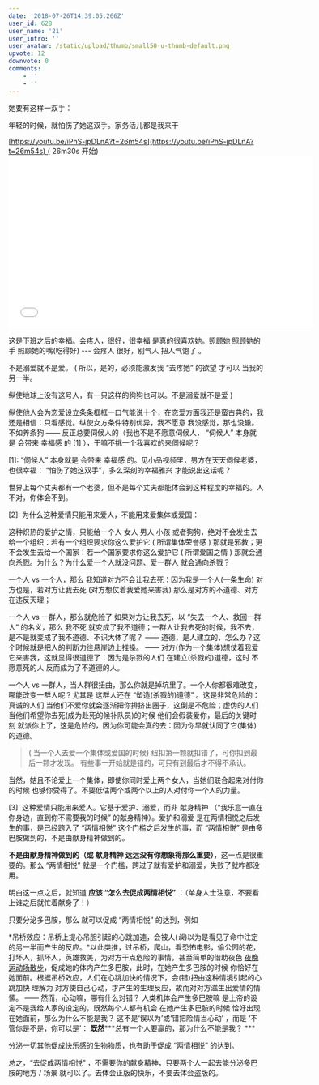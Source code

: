 ```yaml
---
date: '2018-07-26T14:39:05.266Z'
user_id: 628
user_name: '21'
user_intro: ''
user_avatar: /static/upload/thumb/small50-u-thumb-default.png
upvote: 12
downvote: 0
comments:
    - ''
    - ''
---
```


她要有这样一双手：

年轻的时候，就怕伤了她这双手。家务活儿都是我来干

[https://youtu.be/iPhS-jpDLnA?t=26m54s](https://youtu.be/iPhS-jpDLnA?t=26m54s) ( 26m30s 开始)  <iframe class="note-video-clip" src="//www.youtube.com/embed/iPhS-jpDLnA" height="340" width="600" frameborder="0"></iframe>

  

这是下班之后的幸福。会疼人，很好，很幸福 是真的很喜欢她。照顾她 照顾她的手 照顾她的嘴(吃得好) --- 会疼人 很好，别气人 把人气饱了 。

  

不是溺爱就不是爱。 ( 所以，是的，必须能激发我 “去疼她” 的欲望 才可以 当我的另一半。

纵使地球上没有这号人，有一只这样的狗狗也可以。不是溺爱就不是爱 ) 

纵使他人会为恋爱设立条条框框一口气能说十个，在恋爱方面我还是蛮古典的，我还是相信：只看感觉。纵使女方条件特别优异，我不愿意 我没感觉，那也没辙。不如养条狗 —— 反正总要伺候人的（我也不是不愿意伺候人， “伺候人” 本身就是 会带来 幸福感 的 \[1\] ），干嘛不挑一个我喜欢的来伺候呢？ 

  

\[1\]: “伺候人” 本身就是 会带来 幸福感 的。见小品视频里，男方在天天伺候老婆，也很幸福： “怕伤了她这双手”，多么深刻的幸福雅兴 才能说出这话呢？

世界上每个丈夫都有一个老婆，但不是每个丈夫都能体会到这种程度的幸福的。人不对，你体会不到。

  

\[2\]: 为什么这种爱情只能用来爱人，不能用来爱集体或爱国：

这种炽热的爱护之情，只能给一个人 女人 男人 小孩 或者狗狗，绝对不会发生去给一个组织：若有一个组织要求你这么爱护它 ( 所谓集体荣誉感 ) 那就是邪教；更不会发生去给一个国家：若一个国家要求你这么爱护它 ( 所谓爱国之情 ) 那就会通向杀戮。为什么？为什么爱一个人就没问题、爱一群人 就会通向杀戮？  

一个人 vs 一个人，那么 我知道对方不会让我去死：因为我是一个人(一条生命) 对方也是，若对方让我去死 (对方想仗着我爱她来害我) 那么是对方的不道德、对方在违反天理；

一个人 vs 一群人，那么就危险了 如果对方让我去死，以 “失去一个人、救回一群人” 的名义，那么 我不死 就变成了我不道德；一群人让我去死的时候，我不去，是不是就变成了我不道德、不识大体了呢？ —— 道德，是人建立的，怎么办？这个时候就是把人的判断力往悬崖边上推搡。 —— 对方(作为一个集体)想仗着我爱它来害我，这就显得很道德了：因为是杀戮的人们 在建立(杀戮的)道德，这时 不愿意死的人 反而成为了不道德的人。

一个人 vs 一群人，当人群很扭曲，那么你就是掉坑里了。一个人你都很难改变，哪能改变一群人呢？尤其是 这群人还在 “塑造(杀戮的)道德” 。这是非常危险的：真诚的人们 当他们不爱你就会逐渐把你排挤出圈子，这倒是不危险；虚伪的人们 当他们希望你去死(成为赴死的候补队员)的时候 他们会假装爱你，最后的关键时刻 就派你上了，这是危险的，因为你可能会真的去：因为你早就认同了它(集体)的道德。

> ( 当一个人去爱一个集体或爱国的时候) 纽扣第一颗就扣错了，可你扣到最后一颗才发现。 有些事一开始就是错的，可只有到最后才不得不承认。

当然，姑且不论爱上一个集体，即使你同时爱上两个女人，当她们联合起来对付你的时候 也够你受得了。不要低估两个或两个以上的人对付你一个人的力量。

  

\[3\]: 这种爱情只能用来爱人。它基于爱护、溺爱，而非 献身精神 （“我乐意一直在你身边，直到你不需要我的时候” 的献身精神）。爱护和溺爱 是在两情相悦之后发生的事，是已经跨入了 “两情相悦” 这个门槛之后发生的事，而 “两情相悦” 是由多巴胺做到的，不是由献身精神做到的。

**不是由献身精神做到的（或 献身精神 远远没有你想象得那么重要）**，这一点是很重要的。那么 “两情相悦” 就是一个门槛，跨过了就有爱护和溺爱，失败了就咋都没用。

明白这一点之后，就知道 **应该 “怎么去促成两情相悦”** ：（单身人士注意，不要看上谁之后就忙着献身了！）

只要分泌多巴胺，那么 就可以促成 “两情相悦” 的达到，例如

*吊桥效应：吊桥上提心吊胆引起的心跳加速，会被人(*误*)以为是看见了命中注定的另一半而产生的反应。*以此类推，过吊桥，爬山，看恐怖电影，偷公园的花，打坏人，抓坏人，英雄救美，为对方干点危险的事情，甚至简单的借助夜色 [夜晚运动场散步](https://www.zhihu.com/question/26497949/answer/272861195)，促成她的体内产生多巴胺，此时，在她产生多巴胺的时候 你恰好在她面前。根据吊桥效应，人们在心跳加快的情况下，会(错)把由这种情境引起的心跳加快 理解为 对方使自己心动，才产生的生理反应，故而对对方滋生出爱情的情愫。 —— 然而，心动嘛，哪有什么对错？ 人类机体会产生多巴胺嘛 是上帝的设定不是我给人家的设定的，既然每个人都有机会 在她产生多巴胺的时候 恰好出现在她面前，那么为什么不能是我？ 这不是‘误以为’或‘错把险情当心动’ ，而是 ‘不管你是不是，你可以是’： **既然*****总有一个人要赢的，那为什么不能是我？ ***

分泌一切其他促成快乐感的生物物质，也有助于促成 “两情相悦” 的达到。  

总之，“去促成两情相悦” ，不需要你的献身精神，只要两个人一起去能分泌多巴胺的地方 / 场景 就可以了。去体会正版的快乐，不要去体会盗版的。
